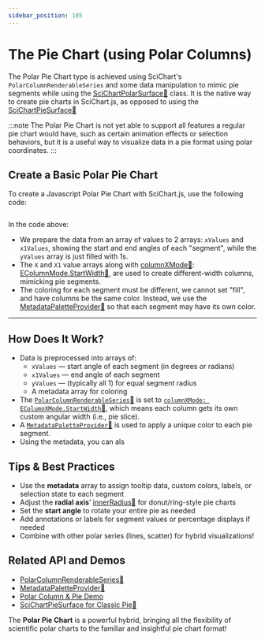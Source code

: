 ```yaml
---
sidebar_position: 105
---
```


# The Pie Chart (using Polar Columns)

The Polar Pie Chart type is achieved using SciChart's `PolarColumnRenderableSeries` and some data manipulation to mimic pie segments while using the [SciChartPolarSurface:blue_book:](https://www.scichart.com/documentation/js/v4/typedoc/classes/scichartpolarsurface.html) class.
It is the native way to create pie charts in SciChart.js, as opposed to using the [SciChartPieSurface:blue_book:](https://www.scichart.com/documentation/js/v4/typedoc/classes/scichartpiesurface.html)

:::note
The Polar Pie Chart is not yet able to support all features a regular pie chart would have, such as certain animation effects or selection behaviors, but it is a useful way to visualize data in a pie format using polar coordinates.
:::

<ChartFromSciChartDemo 
    src="https://stagingdemo2.scichart.com/demo/iframe/polar-pie-chart"
    title="Polar Pie Chart"
/>

## Create a Basic Polar Pie Chart

To create a Javascript Polar Pie Chart with SciChart.js, use the following code:

```ts showLineNumbers {62-67,79,80,82-92,95,99,100} file=./Basic/demo.ts start=region_A_start end=region_A_end
```

<LiveDocSnippet name="./Basic/demo" />

In the code above:

- We prepare the data from an array of values to 2 arrays: `xValues` and `x1Values`, showing the start and end angles of each "segment", while the `yValues` array is just filled with 1s.
- The `X` and `X1` value arrays along with [columnXMode:blue_book:](https://www.scichart.com/documentation/js/v4/typedoc/classes/polarcolumnrenderableseries.html#columnxmode): [EColumnMode.StartWidth:blue_book:](https://www.scichart.com/documentation/js/v4/typedoc/enums/eperformancemarktype.html#setupstart), are used to create different-width columns, mimicking pie segments.
- The coloring for each segment must be different, we cannot set "fill", and have columns be the same color. Instead, we use the [MetadataPaletteProvider:blue_book:](https://www.scichart.com/documentation/js/v4/typedoc/classes/metadatapaletteprovider.html) so that each segment may have its own color.

---

## How Does It Work?

- Data is preprocessed into arrays of:
  - `xValues` — start angle of each segment (in degrees or radians)
  - `x1Values` — end angle of each segment
  - `yValues` — (typically all 1) for equal segment radius
  - A metadata array for coloring  
- The [`PolarColumnRenderableSeries`:blue_book:](https://www.scichart.com/documentation/js/v4/typedoc/classes/polarcolumnrenderableseries.html) is set to [`columnXMode: EColumnXMode.StartWidth`:blue_book:](https://www.scichart.com/documentation/js/v4/typedoc/enums/ecolumnmode.html#startwidth), which means each column gets its own custom angular width (i.e., pie slice).
- A [`MetadataPaletteProvider`:blue_book:](https://www.scichart.com/documentation/js/v4/typedoc/classes/metadatapaletteprovider.html) is used to apply a unique color to each pie segment.
- Using the metadata, you can als

## Tips & Best Practices

- Use the **metadata** array to assign tooltip data, custom colors, labels, or selection state to each segment
- Adjust the **radial axis**’ [innerRadius:blue_book:](https://www.scichart.com/documentation/js/v4/typedoc/classes/polarnumericaxis.html#innerradius) for donut/ring-style pie charts
- Set the **start angle** to rotate your entire pie as needed
- Add annotations or labels for segment values or percentage displays if needed
- Combine with other polar series (lines, scatter) for hybrid visualizations!

## Related API and Demos

- [PolarColumnRenderableSeries:blue_book:](https://www.scichart.com/documentation/js/v4/typedoc/classes/polarcolumnrenderableseries.html)
- [MetadataPaletteProvider:blue_book:](https://www.scichart.com/documentation/js/v4/typedoc/classes/metadatapaletteprovider.html)
- [Polar Column & Pie Demo](https://www.scichart.com/demo/react/polar-pie-chart)
- [SciChartPieSurface for Classic Pie:blue_book:](https://www.scichart.com/documentation/js/v4/typedoc/classes/scichartpiesurface.html)

The **Polar Pie Chart** is a powerful hybrid, bringing all the flexibility of scientific polar charts to the familiar and insightful pie chart format!